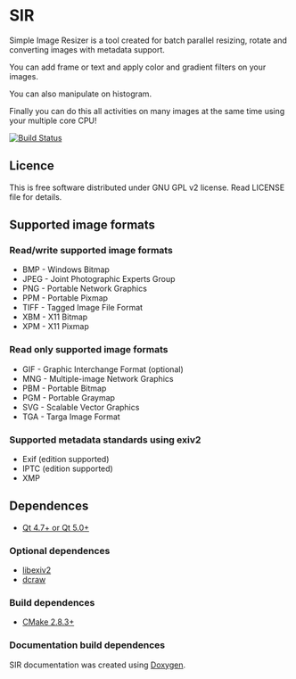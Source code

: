 # SIR

Simple Image Resizer is a tool created for batch parallel resizing, rotate
and converting images with metadata support.

You can add frame or text and apply color and gradient filters on your images.

You can also manipulate on histogram.

Finally you can do this all activities on many images at the same time using
your multiple core CPU!


[![Build Status](https://travis-ci.org/marek629/SIR.svg)](https://travis-ci.org/marek629/SIR)


## Licence

This is free software distributed under GNU GPL v2 license.
Read LICENSE file for details.



## Supported image formats


### Read/write supported image formats

* BMP  - Windows Bitmap
* JPEG - Joint Photographic Experts Group
* PNG  - Portable Network Graphics
* PPM  - Portable Pixmap
* TIFF - Tagged Image File Format
* XBM  - X11 Bitmap
* XPM  - X11 Pixmap


### Read only supported image formats

* GIF  - Graphic Interchange Format (optional)
* MNG  - Multiple-image Network Graphics
* PBM  - Portable Bitmap
* PGM  - Portable Graymap
* SVG  - Scalable Vector Graphics
* TGA  - Targa Image Format


### Supported metadata standards using exiv2

* Exif (edition supported)
* IPTC (edition supported)
* XMP



## Dependences

* [Qt 4.7+ or Qt 5.0+](http://qt-project.org/)


### Optional dependences

* [libexiv2](http://exiv2.org/)
* [dcraw](http://www.cybercom.net/~dcoffin/dcraw/)


### Build dependences

* [CMake 2.8.3+](http://www.cmake.org/)


### Documentation build dependences

SIR documentation was created using [Doxygen](http://www.stack.nl/~dimitri/doxygen/).
